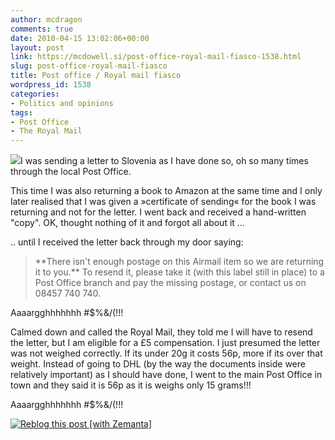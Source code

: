 ```yaml
---
author: mcdragon
comments: true
date: 2010-04-15 13:02:06+00:00
layout: post
link: https://mcdowell.si/post-office-royal-mail-fiasco-1538.html
slug: post-office-royal-mail-fiasco
title: Post office / Royal mail fiasco
wordpress_id: 1538
categories:
- Politics and opinions
tags:
- Post Office
- The Royal Mail
---
```


[![](https://img.mcdowell.si/2010/05/postal_cock-up1-1-150x150.jpg)](https://img.mcdowell.si/2010/05/postal_cock-up1.jpg)I was sending a letter to Slovenia as I have done so, oh so many times through the local Post Office.

This time I was also returning a book to Amazon at the same time and I only later realised that I was given a »certificate of sending« for the book I was returning and not for the letter. I went back and received a hand-written "copy". OK, thought nothing of it and forgot all about it ...

.. until I received the letter back through my door saying:


<blockquote>**There isn't enough postage on this Airmail item so we are returning it to you.** To resend it, please take it (with this label still in place) to a Post Office branch and pay the missing postage, or contact us on 08457 740 740.</blockquote>


Aaaargghhhhhhh #$%&/(!!!

Calmed down and called the Royal Mail, they told me I will have to resend the letter, but I am eligible for a £5 compensation. I just presumed the letter was not weighed correctly. If its under 20g it costs 56p, more if its over that weight. Instead of going to DHL (by the way the documents inside were relatively important) as I should have done, I went to the main Post Office in town and they said it is 56p as it is weighs only 15 grams!!!

Aaaargghhhhhhh #$%&/(!!!


[![Reblog this post [with Zemanta]](http://img.zemanta.com/reblog_e.png?x-id=12bc9c92-1e68-439a-b33f-4c7c7a90467b)](http://reblog.zemanta.com/zemified/12bc9c92-1e68-439a-b33f-4c7c7a90467b/)
